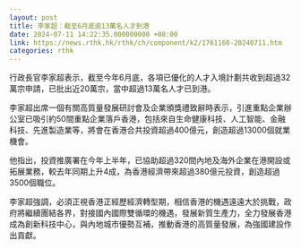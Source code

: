 ```yaml
---
layout: post
title: 李家超：截至6月底逾13萬名人才到港
date: 2024-07-11 14:22:35.000000000 +08:00
link: https://news.rthk.hk/rthk/ch/component/k2/1761160-20240711.htm
categories: rthk
---
```


行政長官李家超表示，截至今年6月底，各項已優化的人才入境計劃共收到超過32萬宗申請，已批出近20萬宗，當中超過13萬名人才已到港。

李家超出席一個有關高質量發展研討會及企業頒獎禮致辭時表示，引進重點企業辦公室已吸引約50間重點企業落戶香港，包括來自生命健康科技、人工智能、金融科技、先進製造業等，將會在香港合共投資超過400億元，創造超過13000個就業機會。

他指出，投資推廣署在今年上半年，已協助超過320間內地及海外企業在港開設或拓展業務，較去年同期上升4成，為香港經濟帶來超過380億元投資，創造超過3500個職位。

李家超強調，必須正視香港正經歷經濟轉型期，相信香港的機遇遠遠大於挑戰，政府將繼續團結各界，對接國內國際雙循環的機遇，發展新質生產力，全力發展香港成為創新科技中心，與內地城市優勢互補，推動香港的高質量發展，為強國建設作出貢獻。
